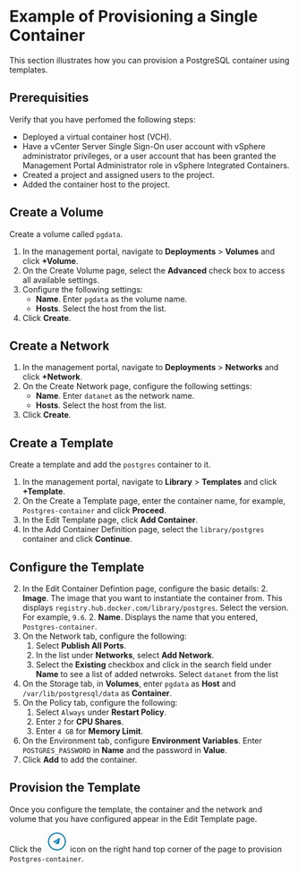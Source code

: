 # Example of Provisioning a Single Container #

This section illustrates how you can provision a PostgreSQL container using templates.

## Prerequisities ##

Verify that you have perfomed the following steps:

- Deployed a virtual container host (VCH).
- Have a vCenter Server Single Sign-On user account with vSphere administrator privileges, or a user account that has been granted the Management Portal Administrator role in vSphere Integrated Containers.
- Created a project and assigned users to the project.
- Added the container host to the project.

## Create a Volume ##

Create a volume called `pgdata`.

1. In the management portal, navigate to **Deployments** > **Volumes** and click **+Volume**.
2. On the Create Volume page, select the **Advanced** check box to access all available settings.
2. Configure the following settings:
    - **Name**. Enter `pgdata` as the volume name.
    - **Hosts**. Select the host from the list.
3. Click **Create**.

## Create a Network ##

1. In the management portal, navigate to **Deployments** > **Networks** and click **+Network**.
2. On the Create Network page, configure the following settings:
    - **Name**. Enter `datanet` as the network name.
    - **Hosts**. Select the host from the list.
3. Click **Create**.

## Create a Template ##

Create a template and add the `postgres` container to it.

1. In the management portal, navigate to **Library** > **Templates** and click **+Template**.
2. On the Create a Template page, enter the container name, for example, `Postgres-container` and click **Proceed**. 
2. In the Edit Template page, click **Add Container**. 
2. In the Add Container Definition page, select the `library/postgres` container and click **Continue**.

## Configure the Template ##

2. In the Edit Container Defintion page, configure the basic details:
    2. **Image**. The image that you want to instantiate the container from. This displays `registry.hub.docker.com/library/postgres`. Select the version. For example, `9.6`.
    2. **Name**. Displays the name that you entered, `Postgres-container`.
1. On the Network tab, configure the following:
    1. Select **Publish All Ports**.
    1. In the list under **Networks**, select **Add Network**. 
    1. Select the **Existing** checkbox and click in the search field under **Name** to see a list of added netwroks. Select `datanet` from the list 
1. On the Storage tab, in **Volumes**, enter `pgdata` as **Host** and `/var/lib/postgresql/data` as **Container**.
1. On the Policy tab, configure the following:
    1. Select `Always` under **Restart Policy**.
    1. Enter `2` for **CPU Shares**.
    1. Enter `4 GB` for **Memory Limit**.
1. On the Environment tab, configure **Environment Variables**. Enter `POSTGRES_PASSWORD` in **Name** and the password in **Value**.
1. Click **Add** to add the container.
 
## Provision the Template ##

Once you configure the template, the container and the network and volume that you have configured appear in the Edit Template page.

Click the  ![PROVISION](ProvisionIcon.png) icon on the right hand top corner of the page to provision `Postgres-container`.
